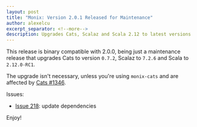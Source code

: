 ```yaml
---
layout: post
title: "Monix: Version 2.0.1 Released for Maintenance"
author: alexelcu
excerpt_separator: <!--more-->
description: Upgrades Cats, Scalaz and Scala 2.12 to latest versions
---
```


This release is binary compatible with 2.0.0, being just a maintenance
release that upgrades Cats to version `0.7.2`, Scalaz to `7.2.6` and
Scala to `2.12.0-RC1`.

The upgrade isn't necessary, unless you're using `monix-cats` and are
affected by [Cats #1346](https://github.com/typelevel/cats/issues/1346).

<!--more-->

Issues:

- [Issue 218](https://github.com/monix/monix/issues/218): 
  update dependencies

Enjoy!
